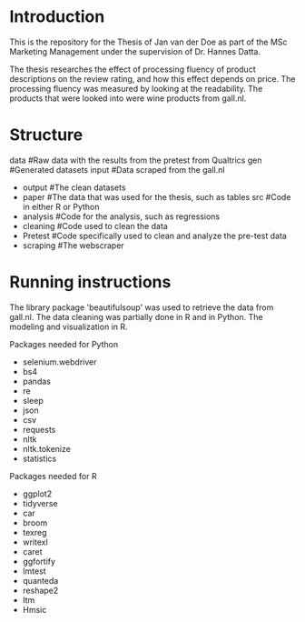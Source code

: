 # Introduction
This is the repository for the Thesis of Jan van der Doe as part of the MSc Marketing Management under the supervision of Dr. Hannes Datta.

The thesis researches the effect of processing fluency of product descriptions on the review rating, and how this effect depends on price. The processing fluency was measured by looking at the readability. The products that were looked into were wine products from gall.nl.

# Structure
data #Raw data with the results from the pretest from Qualtrics
gen #Generated datasets
input #Data scraped from the gall.nl
- output #The clean datasets
- paper #The data that was used for the thesis, such as tables
src #Code in either R or Python
- analysis #Code for the analysis, such as regressions
- cleaning #Code used to clean the data
- Pretest #Code specifically used to clean and analyze the pre-test data
- scraping #The webscraper

# Running instructions
The library package 'beautifulsoup' was used to retrieve the data from gall.nl. The data cleaning was partially done in R and in Python. The modeling and visualization in R.

Packages needed for Python
- selenium.webdriver
- bs4
- pandas
- re
- sleep
- json
- csv
- requests
- nltk
- nltk.tokenize
- statistics

Packages needed for R
- ggplot2
- tidyverse
- car
- broom
- texreg
- writexl
- caret
- ggfortify
- lmtest
- quanteda
- reshape2
- ltm
- Hmsic